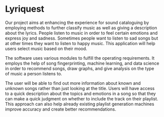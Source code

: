 # Lyriquest
Our project aims at enhancing the experience for sound cataloguing by employing methods to further classify music as well as giving a description about the lyrics. People listen to music in order to feel certain emotions and express joy and sadness. Sometimes people want to listen to sad songs but at other times they want to listen to happy music. This application will help users select music based on their mood. 
 
The software uses various modules to fulfill the operating requirements. It employs the help of song fingerprinting, machine learning, and data science in order to recommend songs, draw graphs, and give analysis on the type of music a person listens to.  
 
The user will be able to find out more information about known and unknown songs rather than just looking at the title. Users will have access to a quick description about the topics and emotions in a song so that they can make a quick judgment on whether to include the track on their playlist. This approach can also help already existing playlist generation machines improve accuracy and create better recommendations. 

